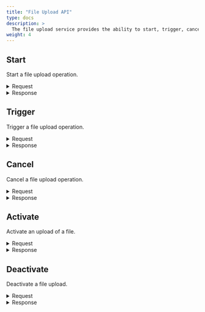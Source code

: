 ```yaml
---
title: "File Upload API"
type: docs
description: >
  The file upload service provides the ability to start, trigger, cancel, activate or deactivate upload of the file.
weight: 4
---
```


## **Start**
Start a file upload operation.

<details>
  <summary>Request</summary>

**Hono Command:** `command//<name>:<namespace>:edge:containers/req//start`

**Ditto Message:**

> | Name | Value | Description |
> | - | - | - |
> | topic | `<name>/<namespace>/things/live/messages/start` | Information about the affected Thing and the type of operation |
> | path | `/features/AutoUploadable/inbox/messages/start` | A path to the `AutoUploadable` Feature, it's message channel, and `start` command |
> | **Headers** | | Additional headers |
> | response-required | true/false | If response is required |
> | content-type | `application/json` | The content type |
> | correlation-id | UUID | Used for correlating protocol messages, the same correlation-id as the sent back response message |
> | **Value** | | |
> | correlationID | other UUID | Identifier of the uploaded file |
> | **options** | | Options are specific for each provider |
> | storage.provider | aws/azure/generic | Storage provider that will be used for uploading the files |

<br>

**Example** : Start uploading a file.

**Topic:** `command//edge:device/req//start`
```json
{
	"topic":"edge/device/things/live/messages/start",
	"headers":{
		"response-required":true,
		"content-type":"application/json",
		"correlation-id":"<UUID>"
	},
	"path":"/features/AutoUploadable/inbox/messages/start",
	"value":{
		"correlationID":"upload-id-1704439450#n",
		"options":{
			"aws.access.key.id":"AWSACCESSKEYID",
			"aws.region":"eu-central-1",
			"aws.s3.bucket":"blob-upload-test",
			"aws.secret.access.key":"AWSSECRETACCESSKEY",
			"storage.provider":"aws"
		}
	}
}
```
</details>

<details>
  <summary>Response</summary>

**Hono Command** : `command//<name>:<namespace>/res//start`

**Ditto Message:**

> | Name | Value | Description |
> | - | - | - |
> | topic | `<name>/<namespace>/things/live/messages/start` | Information about the affected Thing and the type of operation |
> | path | `/features/AutoUploadable/outbox/messages/start` | A path to the `AutoUploadable` Feature, it's message channel, and `start` command |
> | **Headers** | | Additional headers |
> | content-type | `application/json` | The content type |
> | correlation-id | \<UUID\> | The same correlation id as the sent request message |
> | **Status** | | Status of the operation start upload the file |

<br>

**Example** : Successful response of a `start` file upload operation.

**Topic:** `command//edge:device/res//start``
```json
{
	"topic":"edge/device/things/live/messages/start",
	"headers":{
		"content-type":"application/json",
		"correlation-id":"<UUID>"
	},
	"path":"/features/AutoUploadable/outbox/messages/start",
	"status": 204
}
```
</details>

## **Trigger**
Trigger a file upload operation.

<details>
  <summary>Request</summary>

**Hono Command:** `command//<name>:<namespace>/req//trigger`

**Ditto Message:**

> | Name | Value | Description |
> | - | - | - |
> | topic | `<name>/<namespace>/things/live/messages/trigger` | Information about the affected Thing and the type of operation |
> | path | `/features/AutoUploadable/inbox/messages/trigger` | A path to the `AutoUploadable` Feature, it's message channel, and `trigger` command |
> | **Headers** | | Additional headers |
> | response-required | true/false | If response is required |
> | content-type | `application/json` | The content type |
> | correlation-id | UUID | Used for correlating protocol messages, the same correlation-id as the sent back response message |
> | **Value** | | |
> | correlationID | other UUID | Identifier of the triggered file |
> | **options** | | Options are specific for each provider |

<br>

**Example** : Trigger a file upload operation.

**Topic:** `command//edge:device/req//trigger`
```json
{
	"topic":"edge/device/things/live/messages/trigger",
	"headers":{
		"response-required":true,
		"content-type":"application/json",
		"correlation-id":"<UUID>"
	},
	"path":"/features/AutoUploadable/inbox/messages/trigger",
	"value":{
		"correlationID":"other <UUID>",
		"options":{}
	}
}
```
</details>

<details>
  <summary>Response</summary>

**Hono Command** : `command//<name>:<namespace>/res//trigger`

**Ditto Message:**

> | Name | Value | Description |
> | - | - | - |
> | topic | `<name>/<namespace>/things/live/messages/trigger` | Information about the affected Thing and the type of operation |
> | path | `/features/AutoUploadable/outbox/messages/trigger` | A path to the `AutoUploadable` Feature, it's message channel, and `trigger` command |
> | **Headers** | | Additional headers |
> | content-type | `application/json` | The content type |
> | correlation-id | \<UUID\> | The same correlation id as the sent request message |
> | **Status** | | Status of the `trigger` operation |

<br>

**Example** : Successful response of a `trigger` operation.

**Topic:** `command//edge:device/res//trigger``
```json
{
	"topic":"edge/device/things/live/messages/trigger",
	"headers":{
		"content-type":"application/json",
		"correlation-id":"<UUID>"
	},
	"path":"/features/AutoUploadable/outbox/messages/trigger",
	"status":204
}
```
</details>

## **Cancel**
Cancel a file upload operation.

<details>
  <summary>Request</summary>

**Hono Command:** `command//<name>:<namespace>:edge:containers/req//cancel`

**Ditto Message:**

> | Name | Value | Description |
> | - | - | - |
> | topic | `<name>/<namespace>/things/live/messages/cancel` | Information about the affected Thing and the type of operation |
> | path | `/features/AutoUploadable/inbox/messages/cancel` | A path to the `AutoUploadable` Feature, it's message channel, and `cancel` command |
> | **Headers** | | Additional headers |
> | response-required | true/false | If response is required |
> | content-type | `application/json` | The content type |
> | correlation-id | UUID | Used for correlating protocol messages, the same correlation-id as the sent back response message |
> | **Value** | | |
> | correlationID | other UUID | Identifier of the uploaded file |
> | statusCode | | This status code is set to update status code |
> | message | | This message is set to update status message |

<br>

**Example** : Cancel a file upload operation.

**Topic:** `command//edge:device/req//cancel`
```json
{
	"topic":"edge/device/things/live/messages/cancel",
	"headers":{
		"response-required":true,
		"content-type":"application/json",
		"correlation-id":"<UUID>"
	},
	"path":"/features/AutoUploadable/inbox/messages/cancel",
	"value":{
		"correlationID":"upload-id-1704439450#n",
		"statusCode": 400,
		"message":"description why the upload is canceled "
	}
}
```
</details>

<details>
  <summary>Response</summary>

**Hono Command** : `command//<name>:<namespace>/res//cancel`

**Ditto Message:**

> | Name | Value | Description |
> | - | - | - |
> | topic | `<name>/<namespace>/things/live/messages/cancel` | Information about the affected Thing and the type of operation |
> | path | `/features/AutoUploadable/outbox/messages/cancel` | A path to the `AutoUploadable` Feature, it's message channel, and `cancel` command |
> | **Headers** | | Additional headers |
> | content-type | `application/json` | The content type |
> | correlation-id | \<UUID\> | The same correlation id as the sent request message |
> | **Status** | | Status of the operation `cancel` file upload |

<br>

**Example** : The response of the cancel file upload operation.

**Topic:** `command//edge:device/res//cancel``
```json
{
	"topic":"edge/device/things/live/messages/cancel",
	"headers":{
		"content-type":"application/json",
		"correlation-id":"<UUID>"
	},
	"path":"/features/AutoUploadable/outbox/messages/cancel",
	"status":204
}
```
</details>

## **Activate**
Activate an upload of a file.

<details>
  <summary>Request</summary>

**Hono Command:** `command//<name>:<namespace>:edge:containers/req//activate`

**Ditto Message:**

> | Name | Value | Description |
> | - | - | - |
> | topic | `<name>/<namespace>/things/live/messages/activate` | Information about the affected Thing and the type of operation |
> | path | `/features/AutoUploadable/inbox/messages/activate` | A path that references a part of a Thing which is affected by this message |
> | **Headers** | | Additional headers |
> | response-required | true/false | If response is required |
> | content-type | `application/json` | The content type |
> | correlation-id | UUID | Used for correlating protocol messages, the same correlation-id as the sent back response message |
> | **Value** | | |
> | from | | A Time after which the upload must be activated |
> | to | | A Time grater than `from` marks the end of activated |

<br>

**Example** : Activate file upload.

**Topic:** `command//edge:device/req//activate`
```json
{
	"topic":"edge/device/things/live/messages/activate",
	"headers":{
		"response-required":true,
		"content-type":"application/json",
		"correlation-id":"<UUID>"
	},
	"path":"/features/AutoUploadable/inbox/messages/activate",
	"value":{
		"from":957139200,
		"to":959817599
	}
}
```
</details>

<details>
  <summary>Response</summary>

**Hono Command** : `command//<name>:<namespace>/res//activate`

**Ditto Message:**

> | Name | Value | Description |
> | - | - | - |
> | topic | `<name>/<namespace>/things/live/messages/activate` | Information about the affected Thing and the type of operation |
> | path | `/features/AutoUploadable/outbox/messages/activate` | A path to the `AutoUploadable` Feature, it's message channel, and `activate` command |
> | **Headers** | | Additional headers |
> | content-type | `application/json` | The content type |
> | correlation-id | \<UUID\> | The same correlation id as the sent request message |
> | **Status** | | Status of the operation `activate` file upload |

<br>

**Example** : Successful response of an activate file upload operation.

**Topic:** `command//edge:device/res//activate``
```json
{
	"topic":"edge/device/things/live/messages/activate",
	"headers":{
		"content-type":"application/json",
		"correlation-id":"<UUID>"
	},
	"path":"/features/AutoUploadable/outbox/messages/activate",
	"status":204
}
```
</details>

## **Deactivate**
Deactivate a file upload.

<details>
  <summary>Request</summary>

**Hono Command:** `command//<name>:<namespace>/req//deactivate`

**Ditto Message:**

> | Name | Value | Description |
> | - | - | - |
> | topic | `<name>/<namespace>/things/live/messages/deactivate` | Information about the affected Thing and the type of operation |
> | path | `/features/AutoUploadable/inbox/messages/deactivate` | A path to the `AutoUploadable` Feature, it's message channel, and `deactivate` command |
> | **Headers** | | Additional headers |
> | response-required | true/false | If response is required |
> | content-type | `application/json` | The content type |
> | correlation-id | UUID | Used for correlating protocol messages, the same correlation-id as the response message |
> | **Value** | | |

<br>

**Example** : Deactivate a file upload.

**Topic:** `command//edge:device/req//deactivate`
```json
{
	"topic":"edge/device/things/live/messages/deactivate",
	"headers":{
		"response-required":true,
		"content-type":"application/json",
		"correlation-id":"<UUID>"
	},
	"path":"/features/AutoUploadable/inbox/messages/deactivate",
	"value":{}
}
```
</details>

<details>
  <summary>Response</summary>

**Hono Command** : `command//<name>:<namespace>0/res//deactivate`

**Ditto Message:**

> | Name | Value | Description |
> | - | - | - |
> | topic | `<name>/<namespace>/things/live/messages/deactivate` | Information about the affected Thing and the type of operation |
> | path | `/features/AutoUploadable/outbox/messages/deactivate` | A path to the `AutoUploadable` Feature, it's message channel, and `deactivate` command |
> | **Headers** | | Additional headers |
> | content-type | `application/json` | The content type |
> | correlation-id | \<UUID\> | The same correlation id as the sent request message |
> | **Status** | | Status of the operation `deactivate` file upload |

<br>

**Example** : Successful response of the `deactivate` file upload operation.

**Topic:** `command//edge:device/res//deactivate``
```json
{
	"topic":"edge/device/things/live/messages/deactivate",
	"headers":{
		"content-type":"application/json",
		"correlation-id":"<UUID>"
	},
	"path":"/features/AutoUploadable/outbox/messages/deactivate",
	"status":204
}
```
</details>